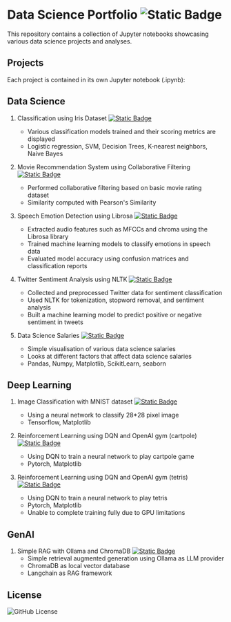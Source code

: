 # Data Science Portfolio ![Static Badge](https://img.shields.io/badge/python-3.12.3-blue)

This repository contains a collection of Jupyter notebooks showcasing various data science projects and analyses.

## Projects

Each project is contained in its own Jupyter notebook (.ipynb):

## Data Science

1. Classification using Iris Dataset [![Static Badge](https://img.shields.io/badge/click%20me!-blue?style=for-the-badge)](https://github.com/lifrocszh/Projects/blob/main/Data%20Science/iris_classification.ipynb)

   - Various classification models trained and their scoring metrics are displayed
   - Logistic regression, SVM, Decision Trees, K-nearest neighbors, Naive Bayes

2. Movie Recommendation System using Collaborative Filtering [![Static Badge](https://img.shields.io/badge/click%20me!-blue?style=for-the-badge)](https://github.com/lifrocszh/Projects/blob/main/Data%20Science/movie_recommendation.ipynb)

   - Performed collaborative filtering based on basic movie rating dataset
   - Similarity computed with Pearson's Similarity

3. Speech Emotion Detection using Librosa [![Static Badge](https://img.shields.io/badge/click%20me!-blue?style=for-the-badge)](https://github.com/lifrocszh/Projects/blob/main/Data%20Science/speech_emotion_recognition.ipynb)

   - Extracted audio features such as MFCCs and chroma using the Librosa library
   - Trained machine learning models to classify emotions in speech data
   - Evaluated model accuracy using confusion matrices and classification reports

4. Twitter Sentiment Analysis using NLTK [![Static Badge](https://img.shields.io/badge/click%20me!-blue?style=for-the-badge)](https://github.com/lifrocszh/Projects/blob/main/Data%20Science/sentiment_analysis.ipynb)

   - Collected and preprocessed Twitter data for sentiment classification
   - Used NLTK for tokenization, stopword removal, and sentiment analysis
   - Built a machine learning model to predict positive or negative sentiment in tweets

5. Data Science Salaries [![Static Badge](https://img.shields.io/badge/click%20me!-blue?style=for-the-badge)](https://github.com/lifrocszh/Projects/blob/main/Data%20Science/data%20science%20salaries.ipynb)

   - Simple visualisation of various data science salaries
   - Looks at different factors that affect data science salaries
   - Pandas, Numpy, Matplotlib, ScikitLearn, seaborn

## Deep Learning

1. Image Classification with MNIST dataset [![Static Badge](https://img.shields.io/badge/click%20me!-blue?style=for-the-badge)](https://github.com/lifrocszh/Projects/blob/main/Deep%20Learning/image%20classification%20with%20tensorflow.ipynb)

   - Using a neural network to classify 28\*28 pixel image
   - Tensorflow, Matplotlib

2. Reinforcement Learning using DQN and OpenAI gym (cartpole) [![Static Badge](https://img.shields.io/badge/click%20me!-blue?style=for-the-badge)](https://github.com/lifrocszh/Projects/blob/main/Deep%20Learning/crane_DQN_pytorch.ipynb)

   - Using DQN to train a neural network to play cartpole game
   - Pytorch, Matplotlib

3. Reinforcement Learning using DQN and OpenAI gym (tetris) [![Static Badge](https://img.shields.io/badge/click%20me!-blue?style=for-the-badge)](https://github.com/lifrocszh/Projects/blob/main/Deep%20Learning/tetris_DQN_pytorch.ipynb)
   - Using DQN to train a neural network to play tetris
   - Pytorch, Matplotlib
   - Unable to complete training fully due to GPU limitations
  
## GenAI

1. Simple RAG with Ollama and ChromaDB [![Static Badge](https://img.shields.io/badge/click%20me!-blue?style=for-the-badge)](https://github.com/lifrocszh/Projects/tree/main/GenAI/RAG%20with%20ollama%20langchain%20chroma)
   - Simple retrieval augmented generation using Ollama as LLM provider
   - ChromaDB as local vector database
   - Langchain as RAG framework

## License

![GitHub License](https://img.shields.io/github/license/lifrocszh/Projects)
